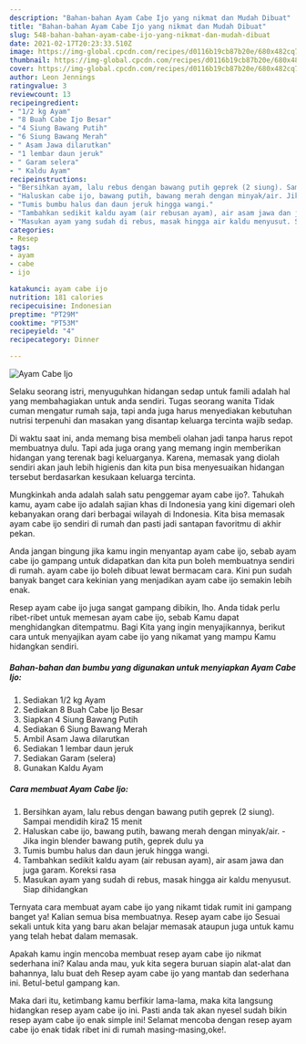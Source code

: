 ```yaml
---
description: "Bahan-bahan Ayam Cabe Ijo yang nikmat dan Mudah Dibuat"
title: "Bahan-bahan Ayam Cabe Ijo yang nikmat dan Mudah Dibuat"
slug: 548-bahan-bahan-ayam-cabe-ijo-yang-nikmat-dan-mudah-dibuat
date: 2021-02-17T20:23:33.510Z
image: https://img-global.cpcdn.com/recipes/d0116b19cb87b20e/680x482cq70/ayam-cabe-ijo-foto-resep-utama.jpg
thumbnail: https://img-global.cpcdn.com/recipes/d0116b19cb87b20e/680x482cq70/ayam-cabe-ijo-foto-resep-utama.jpg
cover: https://img-global.cpcdn.com/recipes/d0116b19cb87b20e/680x482cq70/ayam-cabe-ijo-foto-resep-utama.jpg
author: Leon Jennings
ratingvalue: 3
reviewcount: 13
recipeingredient:
- "1/2 kg Ayam"
- "8 Buah Cabe Ijo Besar"
- "4 Siung Bawang Putih"
- "6 Siung Bawang Merah"
- " Asam Jawa dilarutkan"
- "1 lembar daun jeruk"
- " Garam selera"
- " Kaldu Ayam"
recipeinstructions:
- "Bersihkan ayam, lalu rebus dengan bawang putih geprek (2 siung). Sampai mendidih kira2 15 menit"
- "Haluskan cabe ijo, bawang putih, bawang merah dengan minyak/air. Jika ingin blender bawang putih, geprek dulu ya"
- "Tumis bumbu halus dan daun jeruk hingga wangi."
- "Tambahkan sedikit kaldu ayam (air rebusan ayam), air asam jawa dan juga garam. Koreksi rasa"
- "Masukan ayam yang sudah di rebus, masak hingga air kaldu menyusut. Siap dihidangkan"
categories:
- Resep
tags:
- ayam
- cabe
- ijo

katakunci: ayam cabe ijo 
nutrition: 181 calories
recipecuisine: Indonesian
preptime: "PT29M"
cooktime: "PT53M"
recipeyield: "4"
recipecategory: Dinner

---
```



![Ayam Cabe Ijo](https://img-global.cpcdn.com/recipes/d0116b19cb87b20e/680x482cq70/ayam-cabe-ijo-foto-resep-utama.jpg)

Selaku seorang istri, menyuguhkan hidangan sedap untuk famili adalah hal yang membahagiakan untuk anda sendiri. Tugas seorang  wanita Tidak cuman mengatur rumah saja, tapi anda juga harus menyediakan kebutuhan nutrisi terpenuhi dan masakan yang disantap keluarga tercinta wajib sedap.

Di waktu  saat ini, anda memang bisa membeli olahan jadi tanpa harus repot membuatnya dulu. Tapi ada juga orang yang memang ingin memberikan hidangan yang terenak bagi keluarganya. Karena, memasak yang diolah sendiri akan jauh lebih higienis dan kita pun bisa menyesuaikan hidangan tersebut berdasarkan kesukaan keluarga tercinta. 



Mungkinkah anda adalah salah satu penggemar ayam cabe ijo?. Tahukah kamu, ayam cabe ijo adalah sajian khas di Indonesia yang kini digemari oleh kebanyakan orang dari berbagai wilayah di Indonesia. Kita bisa memasak ayam cabe ijo sendiri di rumah dan pasti jadi santapan favoritmu di akhir pekan.

Anda jangan bingung jika kamu ingin menyantap ayam cabe ijo, sebab ayam cabe ijo gampang untuk didapatkan dan kita pun boleh membuatnya sendiri di rumah. ayam cabe ijo boleh dibuat lewat bermacam cara. Kini pun sudah banyak banget cara kekinian yang menjadikan ayam cabe ijo semakin lebih enak.

Resep ayam cabe ijo juga sangat gampang dibikin, lho. Anda tidak perlu ribet-ribet untuk memesan ayam cabe ijo, sebab Kamu dapat menghidangkan ditempatmu. Bagi Kita yang ingin menyajikannya, berikut cara untuk menyajikan ayam cabe ijo yang nikamat yang mampu Kamu hidangkan sendiri.

<!--inarticleads1-->

##### Bahan-bahan dan bumbu yang digunakan untuk menyiapkan Ayam Cabe Ijo:

1. Sediakan 1/2 kg Ayam
1. Sediakan 8 Buah Cabe Ijo Besar
1. Siapkan 4 Siung Bawang Putih
1. Sediakan 6 Siung Bawang Merah
1. Ambil  Asam Jawa dilarutkan
1. Sediakan 1 lembar daun jeruk
1. Sediakan  Garam (selera)
1. Gunakan  Kaldu Ayam




<!--inarticleads2-->

##### Cara membuat Ayam Cabe Ijo:

1. Bersihkan ayam, lalu rebus dengan bawang putih geprek (2 siung). Sampai mendidih kira2 15 menit
1. Haluskan cabe ijo, bawang putih, bawang merah dengan minyak/air. - Jika ingin blender bawang putih, geprek dulu ya
1. Tumis bumbu halus dan daun jeruk hingga wangi.
1. Tambahkan sedikit kaldu ayam (air rebusan ayam), air asam jawa dan juga garam. Koreksi rasa
1. Masukan ayam yang sudah di rebus, masak hingga air kaldu menyusut. Siap dihidangkan




Ternyata cara membuat ayam cabe ijo yang nikamt tidak rumit ini gampang banget ya! Kalian semua bisa membuatnya. Resep ayam cabe ijo Sesuai sekali untuk kita yang baru akan belajar memasak ataupun juga untuk kamu yang telah hebat dalam memasak.

Apakah kamu ingin mencoba membuat resep ayam cabe ijo nikmat sederhana ini? Kalau anda mau, yuk kita segera buruan siapin alat-alat dan bahannya, lalu buat deh Resep ayam cabe ijo yang mantab dan sederhana ini. Betul-betul gampang kan. 

Maka dari itu, ketimbang kamu berfikir lama-lama, maka kita langsung hidangkan resep ayam cabe ijo ini. Pasti anda tak akan nyesel sudah bikin resep ayam cabe ijo enak simple ini! Selamat mencoba dengan resep ayam cabe ijo enak tidak ribet ini di rumah masing-masing,oke!.

